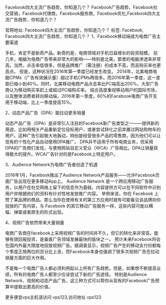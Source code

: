 Facebook四大主流广告趋势，你知道几个？
Facebook广告趋势，Facebook社交营销，Facebook代理商，Facebook服务商，Facebook优化,Facebook四大主流广告趋势，你知道几个？

官网地址:
Facebook四大主流广告趋势，你知道几个？
标签:
Facebook,
Facebook四大主流广告趋势，你知道几个？
1、Facebook移动端成为电商广告主要渠道
 
手机，肯定不是新奇产品。新奇的是，电商领域对手机日益增长的投资规模。
前几年，电脑为电商广告带来非常大的影响——特别是北美，那里的电脑渗透率非常高。当然，点击率低很多，但是品牌推广（需注册）的成本不高，而且购买率也更高点。
但是，这种状况在2016年第一季度已经发生改变。
2014年，北美电商电脑CPMs（广告有效展示量）超过手机CPMs两倍多。而2016年第一季度，这一差距已缩小到40%。同时，北美移动电商产品点击率比PC端高出200%，大型广告商认为移动购买率赶上或超过PC端购买率。
结合高度重视移动用户的国际市场，以及整体消费者转向移动端，2016年第一季度，60%的Facebook电商广告开支用于移动端，比上一季度提高15%。
 
2、动态产品广告（DPA）能拉动更多销量
 
动态产品广告（DPA）是非常引入注目的Facebook新广告类型之一——提供新的用途，比如用相关产品重新定位目标用户，或者尝试转化之前弃置过网站购物车的用户。这种广告引起极大地轰动，特别是经营很多产品的零售商，因为他们可以让现有的个性化产品自动使用DPA推广。
DPA并不适用于所有电商业务，但采用DPA的广告商们发现，与使用网站自定义受众（WCA）广告相比，DPA让销量获得极大的提升。WCA广告针对的是Facebook上特定用户。
 
3、Audience Network为电商广告者创造了机遇
 
2016年1月，Facebook推出了Audience Network产品服务——允许Facebook页面广告出现在更多移动App上。
Audience Network 是一个跨应用移动广告服务，以用户在社交网络上留下的信息作为基础，内容提供方可以在不同软件中识别用户并根据他们的资料有针对性地发放推广内容。
举例来说，你在 Facebook 上赞了某品牌的商品，那么当你在使用有关的第三方应用时就有可能看见该品牌向你投放的广告内容，与 Facebook 的其它移动广告服务一样，这些内容可能以横幅、弹窗或者原生的形式出现。
 
4、视频广告依然带来大量销量
 
电商广告商在facebook上采用视频广告的时间并不久，但它的转化率非常高，能够有效回报投资，是垂直广告领域发展最快的版块之一。
预计未来Facebook将会在国内外最大限度地投放视频广告。据调查显示，视频广告产生的移动支付份额每个季度正按两位的百分比上涨，而Facebook本身也强调了很多次视频广告在拉动销量方面的巨大作用。
 
不是每一个电商广告人都必须利用起以上所有广告趋势。但是，如果想不断提高业绩，所有的电商广告人都至少应该尝试下新的广告途径。
特别是Audience Network、视频和动态产品广告，这三种方式可以帮你从现有的Facebook广告预算中提取出更高的价值。
 

更多便宜vps主机请访问 vps123,访问地址 vps123
